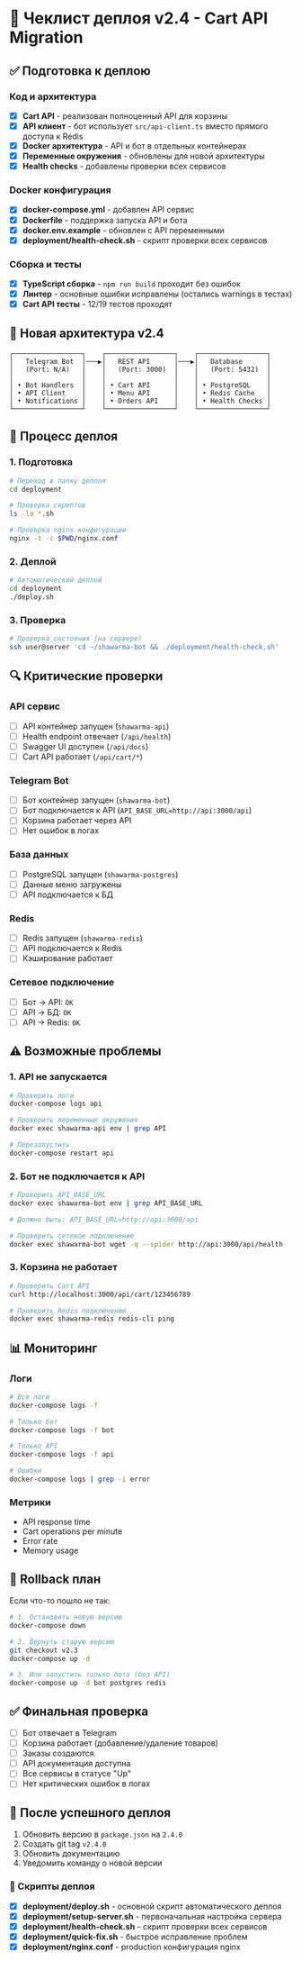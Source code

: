 # 🚀 Чеклист деплоя v2.4 - Cart API Migration

## ✅ Подготовка к деплою

### Код и архитектура

- [x] **Cart API** - реализован полноценный API для корзины
- [x] **API клиент** - бот использует `src/api-client.ts` вместо прямого доступа к Redis
- [x] **Docker архитектура** - API и бот в отдельных контейнерах
- [x] **Переменные окружения** - обновлены для новой архитектуры
- [x] **Health checks** - добавлены проверки всех сервисов

### Docker конфигурация

- [x] **docker-compose.yml** - добавлен API сервис
- [x] **Dockerfile** - поддержка запуска API и бота
- [x] **docker.env.example** - обновлен с API переменными
- [x] **deployment/health-check.sh** - скрипт проверки всех сервисов

### Сборка и тесты

- [x] **TypeScript сборка** - `npm run build` проходит без ошибок
- [x] **Линтер** - основные ошибки исправлены (остались warnings в тестах)
- [x] **Cart API тесты** - 12/19 тестов проходят

## 🔧 Новая архитектура v2.4

```
┌─────────────────┐    ┌─────────────────┐    ┌─────────────────┐
│   Telegram Bot  │───▶│   REST API      │───▶│   Database      │
│   (Port: N/A)   │    │   (Port: 3000)  │    │   (Port: 5432)  │
│                 │    │                 │    │                 │
│ • Bot Handlers  │    │ • Cart API      │    │ • PostgreSQL    │
│ • API Client    │    │ • Menu API      │    │ • Redis Cache   │
│ • Notifications │    │ • Orders API    │    │ • Health Checks │
└─────────────────┘    └─────────────────┘    └─────────────────┘
```

## 🚀 Процесс деплоя

### 1. Подготовка

```bash
# Переход в папку деплоя
cd deployment

# Проверка скриптов
ls -la *.sh

# Проверка nginx конфигурации
nginx -t -c $PWD/nginx.conf
```

### 2. Деплой

```bash
# Автоматический деплой
cd deployment
./deploy.sh
```

### 3. Проверка

```bash
# Проверка состояния (на сервере)
ssh user@server 'cd ~/shawarma-bot && ./deployment/health-check.sh'
```

## 🔍 Критические проверки

### API сервис

- [ ] API контейнер запущен (`shawarma-api`)
- [ ] Health endpoint отвечает (`/api/health`)
- [ ] Swagger UI доступен (`/api/docs`)
- [ ] Cart API работает (`/api/cart/*`)

### Telegram Bot

- [ ] Бот контейнер запущен (`shawarma-bot`)
- [ ] Бот подключается к API (`API_BASE_URL=http://api:3000/api`)
- [ ] Корзина работает через API
- [ ] Нет ошибок в логах

### База данных

- [ ] PostgreSQL запущен (`shawarma-postgres`)
- [ ] Данные меню загружены
- [ ] API подключается к БД

### Redis

- [ ] Redis запущен (`shawarma-redis`)
- [ ] API подключается к Redis
- [ ] Кэширование работает

### Сетевое подключение

- [ ] Бот → API: `OK`
- [ ] API → БД: `OK`
- [ ] API → Redis: `OK`

## ⚠️ Возможные проблемы

### 1. API не запускается

```bash
# Проверить логи
docker-compose logs api

# Проверить переменные окружения
docker exec shawarma-api env | grep API

# Перезапустить
docker-compose restart api
```

### 2. Бот не подключается к API

```bash
# Проверить API_BASE_URL
docker exec shawarma-bot env | grep API_BASE_URL

# Должно быть: API_BASE_URL=http://api:3000/api

# Проверить сетевое подключение
docker exec shawarma-bot wget -q --spider http://api:3000/api/health
```

### 3. Корзина не работает

```bash
# Проверить Cart API
curl http://localhost:3000/api/cart/123456789

# Проверить Redis подключение
docker exec shawarma-redis redis-cli ping
```

## 📊 Мониторинг

### Логи

```bash
# Все логи
docker-compose logs -f

# Только бот
docker-compose logs -f bot

# Только API
docker-compose logs -f api

# Ошибки
docker-compose logs | grep -i error
```

### Метрики

- API response time
- Cart operations per minute
- Error rate
- Memory usage

## 🎯 Rollback план

Если что-то пошло не так:

```bash
# 1. Остановить новую версию
docker-compose down

# 2. Вернуть старую версию
git checkout v2.3
docker-compose up -d

# 3. Или запустить только бота (без API)
docker-compose up -d bot postgres redis
```

## ✅ Финальная проверка

- [ ] Бот отвечает в Telegram
- [ ] Корзина работает (добавление/удаление товаров)
- [ ] Заказы создаются
- [ ] API документация доступна
- [ ] Все сервисы в статусе "Up"
- [ ] Нет критических ошибок в логах

## 🎉 После успешного деплоя

1. Обновить версию в `package.json` на `2.4.0`
2. Создать git tag `v2.4.0`
3. Обновить документацию
4. Уведомить команду о новой версии

### 🔧 Скрипты деплоя

- [x] **deployment/deploy.sh** - основной скрипт автоматического деплоя
- [x] **deployment/setup-server.sh** - первоначальная настройка сервера
- [x] **deployment/health-check.sh** - скрипт проверки всех сервисов
- [x] **deployment/quick-fix.sh** - быстрое исправление проблем
- [x] **deployment/nginx.conf** - production конфигурация nginx
